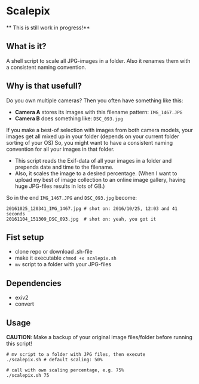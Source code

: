 # Scalepix

** This is still work in progress!**

## What is it?

A shell script to scale all JPG-images in a folder. Also it renames them with a consistent naming convention.

## Why is that usefull?

Do you own multiple cameras? Then you often have something like this:

* __Camera A__ stores its images with this filename pattern: `IMG_1467.JPG`
* __Camera B__ does something like: `DSC_093.jpg`

If you make a best-of selection with images from both camera models, your images get all mixed up in your folder (depends on your current folder sorting of your OS)
So, you might want to have a consistent naming convention for all your images in that folder.

* This script reads the Exif-data of all your images in a folder and prepends date and time to the filename.
* Also, it scales the image to a desired percentage. (When I want to upload my best of image collection to an online image gallery, having huge JPG-files results in lots of GB.)

So in the end `IMG_1467.JPG` and `DSC_093.jpg` become:

```
20161025_120341_IMG_1467.jpg # shot on: 2016/10/25, 12:03 and 41 seconds
20161104_151309_DSC_093.jpg  # shot on: yeah, you got it
```

## Fist setup

* clone repo or download .sh-file
* make it executable `chmod +x scalepix.sh`
* `mv` script to a folder with your JPG-files

## Dependencies

* exiv2
* convert

## Usage

**CAUTION**: Make a backup of your original image files/folder before running this script!

```
# mv script to a folder with JPG files, then execute
./scalepix.sh # default scaling: 50%

# call with own scaling percentage, e.g. 75%
./scalepix.sh 75
```
